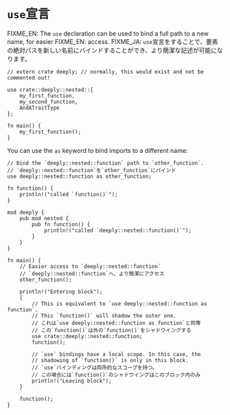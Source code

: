 <!--
# The `use` declaration
-->
# `use`宣言

<!--
The `use` declaration can be used to bind a full path to a new name, for easier
access. It is often used like this:
-->
FIXME_EN: The `use` declaration can be used to bind a full path to a new name, for easier
FIXME_EN: access.
FIXME_JA: `use`宣言をすることで、要素の絶対パスを新しい名前にバインドすることができ、より簡潔な記述が可能になります。

```rust,editable,ignore
// extern crate deeply; // normally, this would exist and not be commented out!

use crate::deeply::nested::{
    my_first_function,
    my_second_function,
    AndATraitType
};

fn main() {
    my_first_function();
}
```

You can use the `as` keyword to bind imports to a different name:

```rust,editable
// Bind the `deeply::nested::function` path to `other_function`.
// `deeply::nested::function`を`other_function`にバインド
use deeply::nested::function as other_function;

fn function() {
    println!("called `function()`");
}

mod deeply {
    pub mod nested {
        pub fn function() {
            println!("called `deeply::nested::function()`");
        }
    }
}

fn main() {
    // Easier access to `deeply::nested::function`
    // `deeply::nested::function`へ、より簡潔にアクセス
    other_function();

    println!("Entering block");
    {
        // This is equivalent to `use deeply::nested::function as function`.
        // This `function()` will shadow the outer one.
        // これは`use deeply::nested::function as function`と同等
        // この`function()`は外の`function()`をシャドウイングする
        use crate::deeply::nested::function;
        function();

        // `use` bindings have a local scope. In this case, the
        // shadowing of `function()` is only in this block.
        // `use`バインディングは局所的なスコープを持つ。
        // この場合には`function()`のシャドウイングはこのブロック内のみ
        println!("Leaving block");
    }

    function();
}
```
